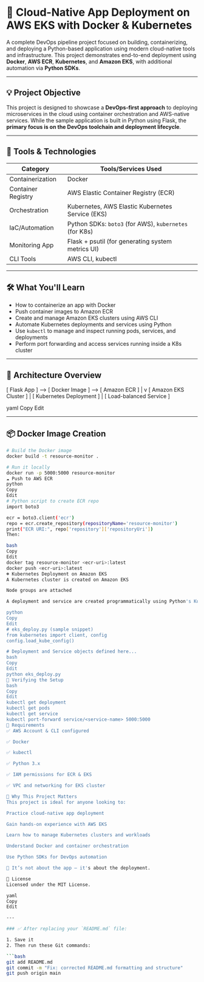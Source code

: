 # 🚀 Cloud-Native App Deployment on AWS EKS with Docker & Kubernetes

A complete DevOps pipeline project focused on building, containerizing, and deploying a Python-based application using modern cloud-native tools and infrastructure. This project demonstrates end-to-end deployment using **Docker**, **AWS ECR**, **Kubernetes**, and **Amazon EKS**, with additional automation via **Python SDKs**.

---

## 💡 Project Objective

This project is designed to showcase a **DevOps-first approach** to deploying microservices in the cloud using container orchestration and AWS-native services. While the sample application is built in Python using Flask, the **primary focus is on the DevOps toolchain and deployment lifecycle**.

---

## 🧰 Tools & Technologies

| Category         | Tools/Services Used                              |
|------------------|--------------------------------------------------|
| Containerization | Docker                                           |
| Container Registry | AWS Elastic Container Registry (ECR)          |
| Orchestration    | Kubernetes, AWS Elastic Kubernetes Service (EKS) |
| IaC/Automation   | Python SDKs: `boto3` (for AWS), `kubernetes` (for K8s) |
| Monitoring App   | Flask + psutil (for generating system metrics UI)|
| CLI Tools        | AWS CLI, kubectl                                 |

---

## 🛠️ What You'll Learn

- How to containerize an app with Docker
- Push container images to Amazon ECR
- Create and manage Amazon EKS clusters using AWS CLI
- Automate Kubernetes deployments and services using Python
- Use `kubectl` to manage and inspect running pods, services, and deployments
- Perform port forwarding and access services running inside a K8s cluster

---

## 🧱 Architecture Overview

[ Flask App ] --> [ Docker Image ] --> [ Amazon ECR ]
|
v
[ Amazon EKS Cluster ]
|
[ Kubernetes Deployment ]
|
[ Load-balanced Service ]

yaml
Copy
Edit

---

## 📦 Docker Image Creation

```bash
# Build the Docker image
docker build -t resource-monitor .

# Run it locally
docker run -p 5000:5000 resource-monitor
☁️ Push to AWS ECR
python
Copy
Edit
# Python script to create ECR repo
import boto3

ecr = boto3.client('ecr')
repo = ecr.create_repository(repositoryName='resource-monitor')
print("ECR URI:", repo['repository']['repositoryUri'])
Then:

bash
Copy
Edit
docker tag resource-monitor <ecr-uri>:latest
docker push <ecr-uri>:latest
☸️ Kubernetes Deployment on Amazon EKS
A Kubernetes cluster is created on Amazon EKS

Node groups are attached

A deployment and service are created programmatically using Python's Kubernetes client

python
Copy
Edit
# eks_deploy.py (sample snippet)
from kubernetes import client, config
config.load_kube_config()

# Deployment and Service objects defined here...
bash
Copy
Edit
python eks_deploy.py
🧪 Verifying the Setup
bash
Copy
Edit
kubectl get deployment
kubectl get pods
kubectl get service
kubectl port-forward service/<service-name> 5000:5000
📌 Requirements
✅ AWS Account & CLI configured

✅ Docker

✅ kubectl

✅ Python 3.x

✅ IAM permissions for ECR & EKS

✅ VPC and networking for EKS cluster

🎯 Why This Project Matters
This project is ideal for anyone looking to:

Practice cloud-native app deployment

Gain hands-on experience with AWS EKS

Learn how to manage Kubernetes clusters and workloads

Understand Docker and container orchestration

Use Python SDKs for DevOps automation

🧠 It’s not about the app — it's about the deployment.

📜 License
Licensed under the MIT License.

yaml
Copy
Edit

---

### ✅ After replacing your `README.md` file:

1. Save it
2. Then run these Git commands:

```bash
git add README.md
git commit -m "Fix: corrected README.md formatting and structure"
git push origin main
